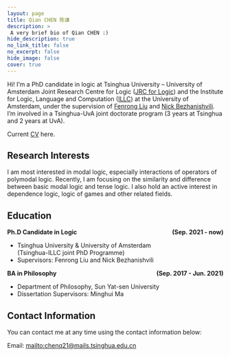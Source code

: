 ```yaml
---
layout: page
title: Qian CHEN 陈谦
description: > 
 A very brief bio of Qian CHEN :)
hide_description: true
no_link_title: false 
no_excerpt: false 
hide_image: false
cover: true
---
```



Hi! I’m a PhD candidate in logic at Tsinghua University – University of Amsterdam Joint Research Centre for Logic ([JRC for Logic](http://tsinghualogic.net/JRC/)) and the Institute for Logic, Language and Computation ([ILLC](https://www.illc.uva.nl)) at the University of Amsterdam, under the supervision of [Fenrong Liu](http://fenrong.net) and [Nick Bezhanishvili](https://staff.fnwi.uva.nl/n.bezhanishvili/). I’m involved in a Tsinghua-UvA joint doctorate program (3 years at Tsinghua and 2 years at UvA).

Current [CV](/CV-QianCHEN.pdf) here.


## Research Interests

I am most interested in modal logic, especially interactions of operators of polymodal logic. Recently, I am focusing on the similarity and difference between basic modal logic and tense logic. I also hold an active interest in dependence logic, logic of games and other related fields.

<!-- ## Publications

#### Under review / in progress

1. Chenwei *Shi*, Qingyu *He*, and Qian *Chen* (2023). [Note on Dependence Logic and Common Knowledge]{:.heading.flip-title}. *Manuscript*.
2. Qian *Chen*, Chenwei *Shi*, and Yiyan *Wang* (2022). Reasoning about dependence, preference, and coalitional power. *Under review*. [Link to manuscript](https://doi.org/10.48550/arXiv.2209.08213)
3. Qian *Chen* and Dazhu *Li* (2023). Logic of the Hide and Seek Game: Characterization, Axiomatization, Decidability. *Accepted by DaLi 2023, to appear*.
4. Penghao *Du* and Qian *Chen* (2023). Axiomatization of Hybrid Logic of Link Variations. *Accepted by DaLi 2023, to appear*.

#### Published Works

1. Qian *Chen* and Minghui *Ma* (2023). Modal logic of generalized separated topological spaces. In Banerjee, M. and Sreejith, A. V., editors. *Logic and its applications*. ICLA 2023. Lecture Notes in Computer Science, vol 13963, pages 92-104. Springer, Cham. DOI: [https://doi.org/10.1007/978-3-031-26689-8_7](https://doi.org/10.1007/978-3-031-26689-8_7)

2. Qian *Chen* and Minghui *Ma* (2022). Tabularity and Post-completeness in Tense Logic. *The Review of Symbolic Logic*. DOI: [https://doi.org/10.1017/S1755020322000132](https://doi.org/10.1017/S1755020322000132)

3. Minghui *Ma* and Qian *Chen* (2022). Finite model property in weakly transitive tense logics. *Studia Logica* 111: 217--250. DOI: [https://doi.org/10.1007/s11225-022-10027-0](https://doi.org/10.1007/s11225-022-10027-0)

4. Minghui *Ma* and Qian *Chen* (2021). Lattices of finitely alternative tense logics. *Studia Logica* 109: 1093--1118. DOI: [https://doi.org/10.1007/s11225-021-09942-5](https://doi.org/10.1007/s11225-021-09942-5)

5. Weakly transitive tense logic. BA Thesis. Sun Yat-sen University, 2021. (written in Chinese)

[Note on Dependence Logic and Common Knowledge]: DepCom.md -->

## Education

<div style="display: flex; justify-content: space-between;">
    <strong>Ph.D Candidate in Logic</strong>
    <div style="text-align: right;"><strong>(Sep. 2021 - now)</strong></div>
</div>

- Tsinghua University & University of Amsterdam\
  (Tsinghua-ILLC joint PhD Programme)
- Supervisors: Fenrong Liu and Nick Bezhanishvili
  

<div style="display: flex; justify-content: space-between;">
    <strong>BA in Philosophy</strong>
    <div style="text-align: right;"><strong>(Sep. 2017 - Jun. 2021)</strong></div>
</div>

- Department of Philosophy, Sun Yat-sen University
- Dissertation Supervisors: Minghui Ma

## Contact Information

You can contact me at any time using the contact information below:

Email: <mailto:chenq21@mails.tsinghua.edu.cn>

